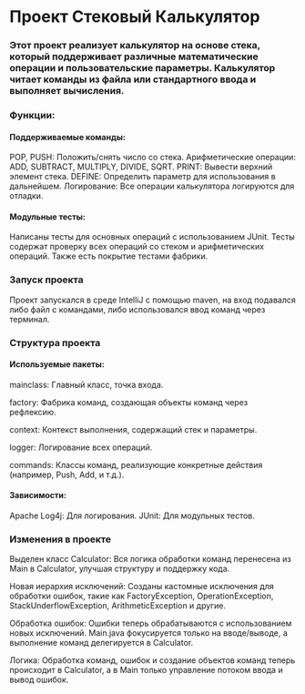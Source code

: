 # Проект Стековый Калькулятор

### Этот проект реализует калькулятор на основе стека, который поддерживает различные математические операции и пользовательские параметры. Калькулятор читает команды из файла или стандартного ввода и выполняет вычисления.


### Функции:

#### Поддерживаемые команды:

POP, PUSH: Положить/снять число со стека.
Арифметические операции: ADD, SUBTRACT, MULTIPLY, DIVIDE, SQRT.
PRINT: Вывести верхний элемент стека.
DEFINE: Определить параметр для использования в дальнейшем.
Логирование: Все операции калькулятора логируются для отладки.

#### Модульные тесты: 
Написаны тесты для основных операций с использованием JUnit.
Тесты содержат проверку всех операций со стеком и арифметических операций.
Также есть покрытие тестами фабрики.

### Запуск проекта
Проект запускался в среде IntelliJ с помощью maven, на вход подавался либо файл с командами, либо использовался ввод команд через терминал.

### Структура проекта

#### Используемые пакеты:

mainclass: Главный класс, точка входа.

factory: Фабрика команд, создающая объекты команд через рефлексию.

context: Контекст выполнения, содержащий стек и параметры.

logger: Логирование всех операций.

commands: Классы команд, реализующие конкретные действия (например, Push, Add, и т.д.).

#### Зависимости:
Apache Log4j: Для логирования.
JUnit: Для модульных тестов.

### Изменения в проекте

Выделен класс Calculator: Вся логика обработки команд перенесена из Main в Calculator, улучшая структуру и поддержку кода.

Новая иерархия исключений: Созданы кастомные исключения для обработки ошибок, такие как FactoryException, OperationException, StackUnderflowException, ArithmeticException и другие.

Обработка ошибок: Ошибки теперь обрабатываются с использованием новых исключений. Main.java фокусируется только на вводе/выводе, а выполнение команд делегируется в Calculator.

Логика: Обработка команд, ошибок и создание объектов команд теперь происходит в Calculator, а в Main только управление потоком ввода и вывод ошибок.
